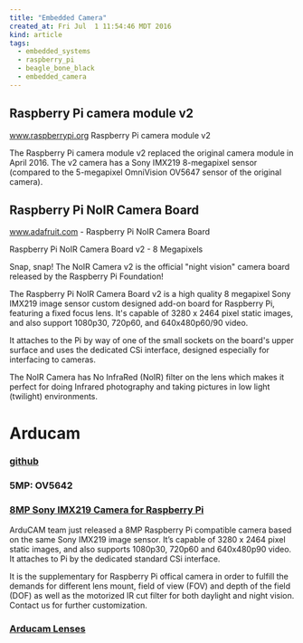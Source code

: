 ```yaml
---
title: "Embedded Camera"
created_at: Fri Jul  1 11:54:46 MDT 2016
kind: article
tags:
  - embedded_systems
  - raspberry_pi
  - beagle_bone_black
  - embedded_camera
---
```


## Raspberry Pi camera module v2

<a href="https://www.raspberrypi.org/products/camera-module-v2/" target="_blank">www.raspberrypi.org Raspberry Pi camera module v2</a>

The Raspberry Pi camera module v2 replaced the original camera module in
April 2016. The v2 camera has a Sony IMX219 8-megapixel sensor (compared
to the 5-megapixel OmniVision OV5647 sensor of the original camera).

## Raspberry Pi NoIR Camera Board

<a href="https://www.adafruit.com/products/3100" target="_blank">www.adafruit.com - Raspberry Pi NoIR Camera Board</a>

Raspberry Pi NoIR Camera Board v2 - 8 Megapixels

Snap, snap! The NoIR Camera v2 is the official "night vision" camera
board released by the Raspberry Pi Foundation!

The Raspberry Pi NoIR Camera Board v2 is a high quality 8 megapixel
Sony IMX219 image sensor custom designed add-on board for Raspberry Pi,
featuring a fixed focus lens. It's capable of 3280 x 2464 pixel static
images, and also support 1080p30, 720p60, and 640x480p60/90 video.

It attaches to the Pi by way of one of the small sockets on the board's
upper surface and uses the dedicated CSi interface, designed especially
for interfacing to cameras.

The NoIR Camera has No InfraRed (NoIR) filter on the lens which makes it
perfect for doing Infrared photography and taking pictures in low light
(twilight) environments.

# Arducam


### <a href="https://github.com/ArduCAM" target="_blank">github</a>

### <a name="http://www.arducam.com/camera-modules/5mp-ov5642/">5MP: OV5642</a>

### <a href="http://www.arducam.com/8mp-sony-imx219-camera-raspberry-pi/" target="_blank">8MP Sony IMX219 Camera for Raspberry Pi</a>

ArduCAM team just released a 8MP Raspberry Pi compatible camera based on the same Sony IMX219 image sensor. It’s capable of 3280 x 2464 pixel static images, and also supports 1080p30, 720p60 and 640x480p90 video. It attaches to Pi by the dedicated standard CSi interface.

It is the supplementary for Raspberry Pi offical camera in order to fulfill the demands for different lens mount, field of view (FOV) and depth of the field (DOF) as well as the motorized IR cut filter for both daylight and night vision. Contact us for further customization.

### <a href="http://www.arducam.com/lenses/" target="_blank">Arducam Lenses</a>


<!--
html boilerplate
<a href="" target="_blank"></a>
<a name=""></a>
<img src="" width="400px">
<ul>
  <li></li>
</ul>
<pre>
</pre>
<pre><code>
</code></pre>
-->

